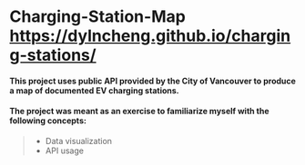 # Charging-Station-Map https://dylncheng.github.io/charging-stations/

#### This project uses public API provided by the City of Vancouver to produce a map of documented EV charging stations.

#### The project was meant as an exercise to familiarize myself with the following concepts:
> - Data visualization
> - API usage
